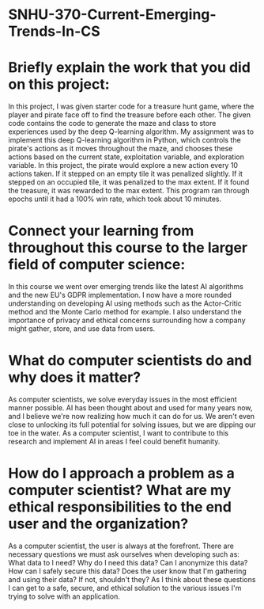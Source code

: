 # SNHU-370-Current-Emerging-Trends-In-CS

# Briefly explain the work that you did on this project:
In this project, I was given starter code for a treasure hunt game, where the player and pirate face off to find the treasure before each other. The given code contains the code to generate the maze and class to store experiences used by the deep Q-learning algorithm. My assignment was to implement this deep Q-learning algorithm in Python, which controls the pirate's actions as it moves throughout the maze, and chooses these actions based on the current state, exploitation variable, and exploration variable. In this project, the pirate would explore a new action every 10 actions taken. If it stepped on an empty tile it was penalized slightly. If it stepped on an occupied tile, it was penalized to the max extent. If it found the treasure, it was rewarded to the max extent. This program ran through epochs until it had a 100% win rate, which took about 10 minutes.

# Connect your learning from throughout this course to the larger field of computer science:
In this course we went over emerging trends like the latest AI algorithms and the new EU's GDPR implementation. I now have a more rounded understanding on developing AI using methods such as the Actor-Critic method and the Monte Carlo method for example. I also understand the importance of privacy and ethical concerns surrounding how a company might gather, store, and use data from users.

# What do computer scientists do and why does it matter?
As computer scientists, we solve everyday issues in the most efficient manner possible. AI has been thought about and used for many years now, and I believe we're now realizing how much it can do for us. We aren't even close to unlocking its full potential for solving issues, but we are dipping our toe in the water. As a computer scientist, I want to contribute to this research and implement AI in areas I feel could benefit humanity. 

# How do I approach a problem as a computer scientist? What are my ethical responsibilities to the end user and the organization?
As a computer scientist, the user is always at the forefront. There are necessary questions we must ask ourselves when developing such as: 
What data to I need? 
Why do I need this data?
Can I anonymize this data?
How can I safely secure this data?
Does the user know that I'm gathering and using their data? If not, shouldn't they?
As I think about these questions I can get to a safe, secure, and ethical solution to the various issues I'm trying to solve with an application.
